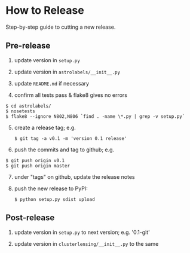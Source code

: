 # How to Release

Step-by-step guide to cutting a new release.

## Pre-release

1. update version in ``setup.py``

2. update version in ``astrolabels/__init__.py``

3. update ``README.md`` if necessary

4. confirm all tests pass & flake8 gives no errors
  ```
  $ cd astrolabels/
  $ nosetests
  $ flake8 --ignore N802,N806 `find . -name \*.py | grep -v setup.py`
  ```

5. create a release tag; e.g.
   ```
   $ git tag -a v0.1 -m 'version 0.1 release'
   ```

6. push the commits and tag to github; e.g.

  ```
  $ git push origin v0.1
  $ git push origin master
  ```

7. under "tags" on github, update the release notes

8. push the new release to PyPI:
   ```
   $ python setup.py sdist upload
   ```


## Post-release

1. update version in ``setup.py`` to next version; e.g. '0.1-git'

2. update version in ``clusterlensing/__init__.py`` to the same
